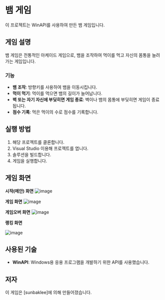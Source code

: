 # 뱀 게임

이 프로젝트는 WinAPI를 사용하여 만든 뱀 게임입니다.

## 게임 설명

뱀 게임은 전통적인 아케이드 게임으로, 뱀을 조작하여 먹이를 먹고 자신의 몸통을 늘려가는 게임입니다. 

### 기능

- **뱀 조작**: 방향키를 사용하여 뱀을 이동시킵니다.
- **먹이 먹기**: 먹이를 먹으면 뱀의 길이가 늘어납니다.
- **벽 또는 자기 자신에 부딪히면 게임 종료**: 벽이나 뱀의 몸통에 부딪히면 게임이 종료됩니다.
- **점수 기록**: 먹은 먹이의 수로 점수를 기록합니다.

## 실행 방법

1. 해당 프로젝트를 클론합니다.
2. Visual Studio 이용해 프로젝트를 엽니다.
3. 솔루션을 빌드합니다.
4. 게임을 실행합니다.

## 게임 화면

 **시작(메안) 화면**
 ![image](https://github.com/sunbaklee/snake_game/assets/105528907/4b6f3fd6-4654-40f1-82d3-9542581fd8b8)

**게임 화면**
![image](https://github.com/sunbaklee/snake_game/assets/105528907/0e635f8d-6c6a-4c7b-aef4-7b4106743e6f)

**게임오버 화면**
![image](https://github.com/sunbaklee/snake_game/assets/105528907/87096084-cc55-489d-b7cd-bd79d99feb7c)

**랭킹 화면**


![image](https://github.com/sunbaklee/snake_game/assets/105528907/b40b2c10-e66a-403a-9d3c-53c14ba64f5c)


## 사용된 기술

- **WinAPI**: Windows용 응용 프로그램을 개발하기 위한 API를 사용했습니다.

## 저자

이 게임은 [sunbaklee]에 의해 만들어졌습니다.

